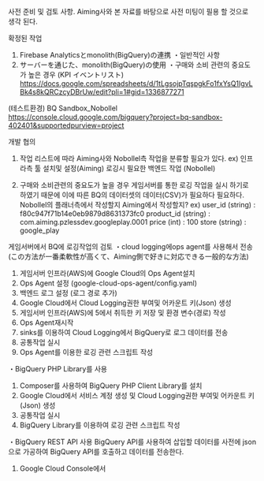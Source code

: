 사전 준비 및 검토 사항.
Aiming사와 본 자료를 바탕으로 사전 미팅이 필용 할 것으로 생각 된다.

확정된 작업
1. Firebase Analyticsとmonolith(BigQuery)の連携
・일반적인 사항
3. サーバーを通じた、monolith(BigQuery)の使用
・구매와 소비 관련의 중요도가 높은 경우
(KPI イベントリスト)
https://docs.google.com/spreadsheets/d/1tLgsojpTqspgkFo1fxYsQ1IgvLBk4s8kQRCzcyDBrUw/edit?pli=1#gid=1336877271

(테스트환경)
BQ Sandbox_Nobollel
https://console.cloud.google.com/bigquery?project=bq-sandbox-402401&supportedpurview=project


개발 협의
1. 작업 리스트에 따라 Aiming사와 Nobollel측 작업을 분류할 필요가 있다.
	ex) 인프라측 툴 설치및 설정(Aiming)
	   로깅시 필요한 백엔드 작업 (Nobollel)

3. 구매와 소비관련의 중요도가 높을 경우 게임서버를 통한 로깅 작업을 실시 하기로 하였기 때문에
이에 따른 BQ의 데이터셋의 데이터(CSV)가 필요하다 필요하다.
Nobollel의 플래너측에서 작성할지 Aiming에서 작성할지?
ex) 
user_id (string) : f80c947f71b14e0eb9879d8631373fc0
product_id (string) : com.aiming.pzlessdev.googleplay.0001
price (int) : 100 
store (string) : google_play


게임서버에서 BQ에 로깅작업의 검토
・cloud logging에ops agent를 사용해서 전송
(この方法が一番柔軟性が高くて、Aiming側で好きに対応できる一般的な方法)
1. 게임서버 인프라(AWS)에 Google Cloud의 Ops Agent설치
3. Ops Agent 설정 (google-cloud-ops-agent/config.yaml)
4. 백엔드 로그 설정 (로그 경로 추가)
5. Google Cloud에서 Cloud Logging권한 부여및 어카운트 키(Json) 생성
6. 게임서버 인프라(AWS)에 5에서 취득한 키 저장 및 환경 변수(경로) 작성
7. Ops Agent재시작
8. sinks를 이용하여 Cloud Logging에서 BigQuery로 로그 데이터를 전송
9. 공통작업 실시
10. Ops Agent를 이용한 로깅 관련 스크립트 작성

・BigQuery PHP Library를 사용
1. Composer를 사용하여 BigQuery PHP Client Library를 설치
2. Google Cloud에서 서비스 계정 생성 및 Cloud Logging권한 부여및 어카운트 키(Json) 생성
3. 공통작업 실시
4. BigQuery Library를 이용하여 로깅 관련 스크립트 작성

・BigQuery REST API 사용
BigQuery API를 사용하여 삽입할 데이터를 사전에 json으로 가공하여 BigQuery API를 호출하고 데이터를 전송한다.
1. Google Cloud Console에서 
